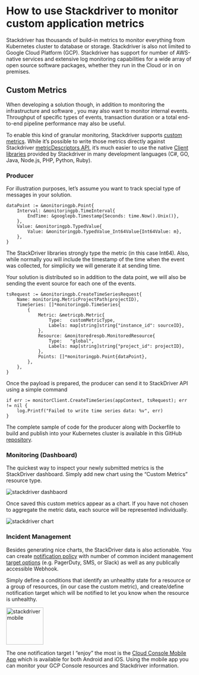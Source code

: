 # How to use Stackdriver to monitor custom application metrics
Stackdriver has thousands of build-in metrics to monitor everything from Kubernetes cluster to database or storage. Stackdriver is also not limited to Google Cloud Platform (GCP). Stackdriver has  support for number of AWS-native services and  extensive log monitoring capabilities for a wide array of open source software packages, whether they run in the Cloud or in on premises. 

## Custom Metrics
When developing a solution though, in addition to monitoring the infrastructure and software , you may also want to monitor internal events. Throughput of specific types of events, transaction duration or a total end-to-end pipeline performance may also be useful.

To enable this kind of granular monitoring, Stackdriver supports [custom metrics](https://cloud.google.com/monitoring/custom-metrics/creating-metrics). While it’s possible to write those metrics directly against Stackdriver [metricDescriptors API](https://cloud.google.com/monitoring/api/ref_v3/rest/v3/projects.metricDescriptors), it’s much easier to use the native [Client libraries](https://cloud.google.com/logging/docs/reference/libraries) provided by Stackdriver in many development languages (C#, GO, Java, Node.js, PHP, Python, Ruby).

### Producer
For illustration purposes, let’s assume you want to track special type of messages in your solution. 

```
dataPoint := &monitoringpb.Point{
	Interval: &monitoringpb.TimeInterval{
		EndTime: &googlepb.Timestamp{Seconds: time.Now().Unix()},
	},
	Value: &monitoringpb.TypedValue{
		Value: &monitoringpb.TypedValue_Int64Value{Int64Value: m},
	},
}
```

The StackDriver libraries strongly type the metric (in this case Int64). Also, while normally you will include the timestamp of the time when the event was collected, for simplicity we will generate it at sending time.

Your solution is distributed so in addition to the data point, we will also be sending the event source for each one of the events. 

```
tsRequest := &monitoringpb.CreateTimeSeriesRequest{
	Name: monitoring.MetricProjectPath(projectID),
	TimeSeries: []*monitoringpb.TimeSeries{
		{
			Metric: &metricpb.Metric{
				Type:   customMetricType,
				Labels: map[string]string{"instance_id": sourceID},
			},
			Resource: &monitoredrespb.MonitoredResource{
				Type:   "global",
				Labels: map[string]string{"project_id": projectID},
			},
			Points: []*monitoringpb.Point{dataPoint},
		},
	},
}
```

Once the payload is prepared, the producer can send it to StackDriver API using a simple command

```
if err := monitorClient.CreateTimeSeries(appContext, tsRequest); err != nil {
	log.Printf("Failed to write time series data: %v", err)
}
```

The complete sample of code for the producer along with Dockerfile to build and publish into your Kubernetes cluster  is available in this GitHub [repository](https://github.com/mchmarny/custom-metrics). 

### Monitoring (Dashboard)
The quickest way to inspect your newly submitted metrics is the StackDriver dashboard. Simply add new chart using the “Custom Metrics” resource type.

![stackdriver dashbaord](/../master/images/mon-dash.png?raw=true "stackdriver dashbaord")

Once saved this custom metrics appear as a chart. If you have not chosen to aggregate the metric data, each source will be represented individually. 

![stackdriver chart](/../master/images/mon-dash2.png?raw=true "stackdriver chart")

### Incident Management 
Besides generating nice charts, the StackDriver data is also actionable. You can create [notification policy](https://cloud.google.com/monitoring/alerts/) with number of common incident management [target options](https://cloud.google.com/monitoring/support/notification-options) (e.g. PagerDuty, SMS, or Slack) as well as any publically accessible Webhook. 

Simply define a conditions that identify an unhealthy state for a resource or a group of resources, (in our case the custom metric), and create/define notification target which will be notified to let you know when the resource is unhealthy.

<img src="/../master/images/mobile.png?raw=true" width="100" height="100" alt="stackdriver mobile">

The one notification target I “enjoy” the most is the [Cloud Console Mobile App](https://cloud.google.com/console-app/) which is available for both Android and iOS. Using the mobile app you can monitor your GCP Console resources and Stackdriver information. 




